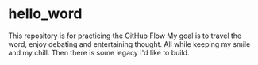 # hello_word
This repository is for practicing the GitHub Flow
My goal is to travel the word, enjoy debating and entertaining thought. All while keeping my smile and my chill. 
Then there is some legacy I'd like to build. 
